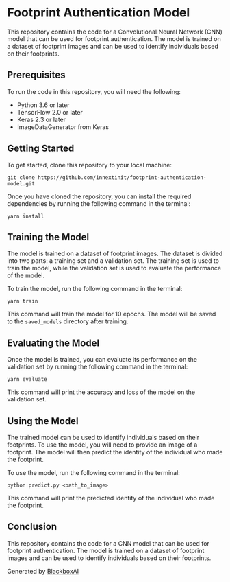 # Footprint Authentication Model

This repository contains the code for a Convolutional Neural Network (CNN) model that can be used for footprint authentication. The model is trained on a dataset of footprint images and can be used to identify individuals based on their footprints.

## Prerequisites

To run the code in this repository, you will need the following:

- Python 3.6 or later
- TensorFlow 2.0 or later
- Keras 2.3 or later
- ImageDataGenerator from Keras

## Getting Started

To get started, clone this repository to your local machine:

```
git clone https://github.com/innextinit/footprint-authentication-model.git
```

Once you have cloned the repository, you can install the required dependencies by running the following command in the terminal:

```
yarn install
```

## Training the Model

The model is trained on a dataset of footprint images. The dataset is divided into two parts: a training set and a validation set. The training set is used to train the model, while the validation set is used to evaluate the performance of the model.

To train the model, run the following command in the terminal:

```
yarn train
```

This command will train the model for 10 epochs. The model will be saved to the `saved_models` directory after training.

## Evaluating the Model

Once the model is trained, you can evaluate its performance on the validation set by running the following command in the terminal:

```
yarn evaluate
```

This command will print the accuracy and loss of the model on the validation set.

## Using the Model

The trained model can be used to identify individuals based on their footprints. To use the model, you will need to provide an image of a footprint. The model will then predict the identity of the individual who made the footprint.

To use the model, run the following command in the terminal:

```
python predict.py <path_to_image>
```

This command will print the predicted identity of the individual who made the footprint.

## Conclusion

This repository contains the code for a CNN model that can be used for footprint authentication. The model is trained on a dataset of footprint images and can be used to identify individuals based on their footprints.

Generated by [BlackboxAI](https://www.blackbox.ai)
